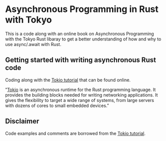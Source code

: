# Asynchronous Programming in Rust with Tokyo

This is a code along with an online book on Asynchronous Programming with the Tokyo Rust libaray to get a better understanding of how and why to use async/.await with Rust.

## Getting started with writing asynchronous Rust code

Coding along with the [Tokio tutorial](https://tokio.rs/tokio/tutorial) that can be found online.

”[Tokio](https://tokio.rs/tokio/tutorial) is an asynchronous runtime for the Rust programming language. It provides the building blocks needed for writing networking applications. It gives the flexibility to target a wide range of systems, from large servers with dozens of cores to small embedded devices.”


## Disclaimer

Code examples and comments are borrowed from the [Tokio tutorial](https://tokio.rs/tokio/tutorial).
